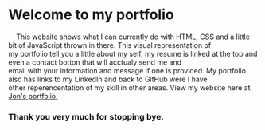 <h1>Welcome to my portfolio</h1>

<p>
  &nbsp;&nbsp;&nbsp;&nbsp;This website shows what I can currently do with HTML, CSS and a little bit of JavaScript thrown in there. This visual representation of 
  <br>
  my portfolio tell you a little about my self, my resume is linked at the top and even a contact botton that will acctualy send me and 
  <br>
  email with your information and message if one is provided. My portfolio also has links to my LinkedIn and back to GitHub were I have
  <br>
  other reperencentation of my skill in other areas. View my website here at <a href="https://jonathan-treloggen.github.io" target="_blank">Jon's portfolio.</a> 
</p>

<h3>Thank you very much for stopping bye.</h3>
